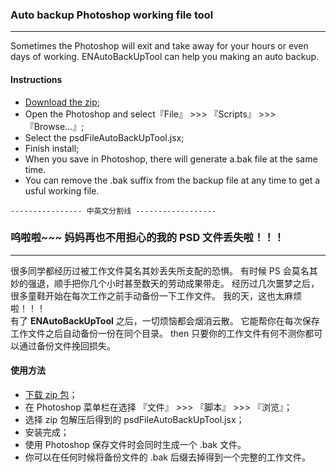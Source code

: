 ### Auto backup Photoshop working file tool

***
Sometimes the Photoshop will exit and take away for your hours or even days of working.
ENAutoBackUpTool can help you making an auto backup.


#### Instructions

* [Download the zip](https://github.com/yyued/ENAutoBackUpTool/archive/master.zip);
* Open the Photoshop and select『File』 >>> 『Scripts』 >>> 『Browse...』;
* Select the psdFileAutoBackUpTool.jsx;
* Finish install;
* When you save in Photoshop, there will generate a.bak file at the same time.
* You can remove the .bak suffix from the backup file at any time to get a usful working file.


```
---------------- 中英文分割线 ------------------
```


### 呜啦啦~~~ 妈妈再也不用担心的我的 PSD 文件丢失啦！！！

***
很多同学都经历过被工作文件莫名其妙丢失所支配的恐惧。
有时候 PS 会莫名其妙的强退，顺手把你几个小时甚至数天的劳动成果带走。
经历过几次噩梦之后，很多童鞋开始在每次工作之前手动备份一下工作文件。
我的天，这也太麻烦啦！！！
<br>
有了 **ENAutoBackUpTool** 之后，一切烦恼都会烟消云散。
它能帮你在每次保存工作文件之后自动备份一份在同个目录。
then 只要你的工作文件有何不测你都可以通过备份文件挽回损失。
<br>

#### 使用方法
* [下载 zip 包](https://github.com/yyued/ENAutoBackUpTool/archive/master.zip)；
* 在 Photoshop 菜单栏在选择 『文件』 >>> 『脚本』 >>> 『浏览』；
* 选择 zip 包解压后得到的 psdFileAutoBackUpTool.jsx；
* 安装完成；
* 使用 Photoshop 保存文件时会同时生成一个 .bak 文件。
* 你可以在任何时候将备份文件的 .bak 后缀去掉得到一个完整的工作文件。



